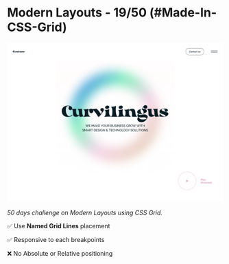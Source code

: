# Modern Layouts - 19/50 (#Made-In-CSS-Grid)

![Screenshot](/assets/images/Layout-19-screenshot.png)

_50 days challenge on Modern Layouts using CSS Grid._

✅ Use **Named Grid Lines** placement

✅ Responsive to each breakpoints

❌ No Absolute or Relative positioning

